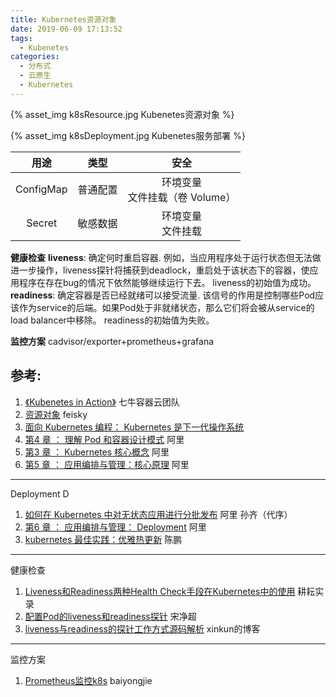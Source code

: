 ```yaml
---
title: Kubernetes资源对象
date: 2019-06-09 17:13:52
tags:
  - Kubenetes
categories:
  - 分布式 
  - 云原生
  - Kubernetes  
---
```


<p></p>
<!-- more -->

{% asset_img   k8sResource.jpg  Kubenetes资源对象  %} 

{% asset_img   k8sDeployment.jpg  Kubenetes服务部署  %} 



|用途| 类型 | 安全
:-:|:-:|:-:
ConfigMap |普通配置 |  环境变量 <br> 文件挂载（卷 Volume） | 纯文本
Secret| 敏感数据|  环境变量 <br>文件挂载 | Base64

 

**健康检查**
**liveness**:  确定何时重启容器. 例如，当应用程序处于运行状态但无法做进一步操作，liveness探针将捕获到deadlock，重启处于该状态下的容器，使应用程序在存在bug的情况下依然能够继续运行下去。
liveness的初始值为成功。
**readiness**:  确定容器是否已经就绪可以接受流量. 该信号的作用是控制哪些Pod应该作为service的后端。如果Pod处于非就绪状态，那么它们将会被从service的load balancer中移除。
readiness的初始值为失败。



**监控方案**
cadvisor/exporter+prometheus+grafana

## 参考:

1. [《Kubenetes in Action》](http://product.dangdang.com/26439199.html?ref=book-65152-9168_1-529800-3)  七牛容器云团队
2. [资源对象](https://feisky.xyz/kubernetes-handbook/concepts/)    feisky
3. [面向 Kubernetes 编程： Kubernetes 是下一代操作系统](https://mp.weixin.qq.com/s/E5-agHtMvW_X7znVJDkTKA)
4. [第4 章 ： 理解 Pod 和容器设计模式](https://edu.aliyun.com/lesson_1651_13079?spm=5176.254948.1334973.10.2c12cad2AHzzTw#_13079) 阿里
5. [第3 章 ： Kubernetes 核心概念](https://edu.aliyun.com/lesson_1651_13078?spm=5176.254948.1334973.8.2c12cad2AHzzTw#_13078) 阿里 
6. [第5 章 ： 应用编排与管理：核心原理](https://edu.aliyun.com/lesson_1651_13080?spm=5176.254948.1334973.12.2c12cad2AHzzTw#_13080) 阿里


---
Deployment D


1. [如何在 Kubernetes 中对无状态应用进行分批发布](https://www.infoq.cn/article/oyjoCIZBpxw*dI21AXPI)  阿里 孙齐（代序）
2. [第6 章 ： 应用编排与管理： Deployment](https://edu.aliyun.com/lesson_1651_13081?spm=5176.10731542.0.0.e7a120beywNIVX#_13081)  阿里
3. [kubernetes 最佳实践：优雅热更新](https://tencentcloudcontainerteam.github.io/2019/05/08/kubernetes-best-practice-grace-update/)  陈鹏

---
健康检查
1. [Liveness和Readiness两种Health Check手段在Kubernetes中的使用](https://blog.51cto.com/3842834/2317986)  耕耘实录
2. [配置Pod的liveness和readiness探针](https://github.com/rootsongjc/kubernetes-handbook/blob/master/guide/configure-liveness-readiness-probes.md)  宋净超
3. [liveness与readiness的探针工作方式源码解析](https://www.cnblogs.com/xuxinkun/p/11785521.html)  xinkun的博客


---
监控方案
1. [Prometheus监控k8s](https://www.jianshu.com/p/e76053b6f3f5)  baiyongjie
